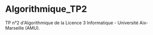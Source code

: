 # Algorithmique_TP2
TP n°2 d'Algorithmique de la Licence 3 Informatique - Université Aix-Marseille (AMU).
